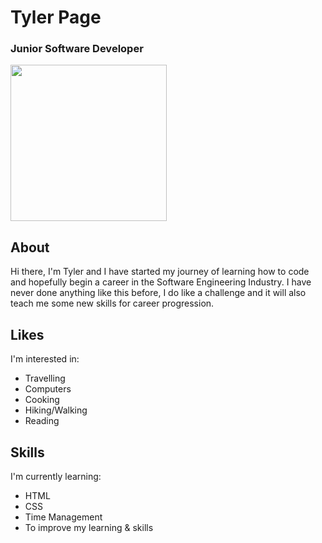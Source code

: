# Tyler Page

### Junior Software Developer

<img src="https://user-images.githubusercontent.com/125750266/219950426-f087ba40-cafb-48d8-81e8-03853f467d34.png" height="250" width="250">

## About
Hi there, I'm Tyler and I have started my journey of learning how to code and hopefully begin a career in the Software Engineering Industry. I have never done anything like this before, I do like a challenge and it will also teach me some new skills for career progression. 

## Likes
I'm interested in:
- Travelling
- Computers
- Cooking
- Hiking/Walking
- Reading

## Skills
I'm currently learning: 

- HTML
- CSS
- Time Management
- To improve my learning & skills
